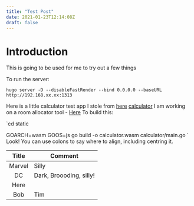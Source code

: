 ```yaml
---
title: "Test Post"
date: 2021-01-23T12:14:08Z
draft: false
---
```

# Introduction
This is going to be used for me to try out a few things

To run the server:

`hugo server -D --disableFastRender --bind 0.0.0.0 --baseURL http://192.168.xx.xx:1313`


Here is a little calculator test app I stole from [here](https://tutorialedge.net/golang/go-webassembly-tutorial/) [calculator](/calculator.html) 
I am working on a room allocator tool - [Here](/room_allocator.html)
To build this:

`cd static

GOARCH=wasm GOOS=js go build -o calculator.wasm calculator/main.go
`
Look! You can use colons to say where to align, including centring it.


|Title                   |Comment|
|:------:|------|
|Marvel      |Silly|
|DC| Dark, Broooding, silly!|
|Here|
|Bob|Tim|susan|
